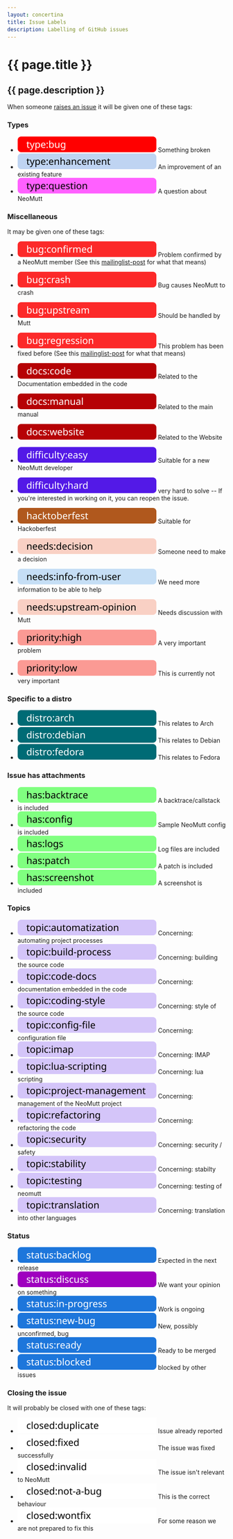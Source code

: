 ```yaml
---
layout: concertina
title: Issue Labels
description: Labelling of GitHub issues
---
```


# {{ page.title }}

## {{ page.description }}

When someone [raises an issue](https://github.com/neomutt/neomutt/issues) it
will be given one of these tags:

### Types

- [![type:bug](/images/labels/type-bug.svg)](https://github.com/neomutt/neomutt/labels/type%3Abug)
  Something broken
- [![type:enhancement](/images/labels/type-enhancement.svg)](https://github.com/neomutt/neomutt/labels/type%3Aenhancement)
  An improvement of an existing feature
- [![type:question](/images/labels/type-question.svg)](https://github.com/neomutt/neomutt/labels/type%3Aquestion)
  A question about NeoMutt

### Miscellaneous

It may be given one of these tags:

- [![bug:confirmed](/images/labels/bug-confirmed.svg)](https://github.com/neomutt/neomutt/labels/bug%3Aconfirmed)
  Problem confirmed by a NeoMutt member (See this [mailinglist-post] for what
  that means)
- [![bug:crash](/images/labels/bug-crash.svg)](https://github.com/neomutt/neomutt/labels/bug%3Acrash)
  Bug causes NeoMutt to crash
- [![bug:upstream](/images/labels/bug-upstream.svg)](https://github.com/neomutt/neomutt/labels/bug%3Aupstream)
  Should be handled by Mutt
- [![bug:regression](/images/labels/bug-regression.svg)](https://github.com/neomutt/neomutt/labels/bug%3Aregression)
  This problem has been fixed before (See this [mailinglist-post] for what that
  means)

- [![docs:code](/images/labels/docs-code.svg)](https://github.com/neomutt/neomutt/labels/docs%3Acode)
  Related to the Documentation embedded in the code
- [![docs:manual](/images/labels/docs-manual.svg)](https://github.com/neomutt/neomutt/labels/docs%3Amanual)
  Related to the main manual
- [![docs:website](/images/labels/docs-website.svg)](https://github.com/neomutt/neomutt/labels/docs%3Awebsite)
  Related to the Website

- [![difficulty-easy](/images/labels/difficulty-easy.svg)](https://github.com/neomutt/neomutt/labels/difficulty%3Aeasy)
  Suitable for a new NeoMutt developer
- [![difficulty-hard](/images/labels/difficulty-hard.svg)](https://github.com/neomutt/neomutt/issues?utf8=%E2%9C%93&q=label%3Adifficulty%3Ahard)
  very hard to solve -- If you're interested in working on it, you can reopen
  the issue.
- [![hacktoberfest](/images/labels/hacktoberfest.svg)](https://github.com/neomutt/neomutt/labels/hacktoberfest)
  Suitable for Hackoberfest

- [![needs:decision](/images/labels/needs-decision.svg)](https://github.com/neomutt/neomutt/labels/needs%3Adecision)
  Someone need to make a decision
- [![needs:info from user](/images/labels/needs-info-from-user.svg)](https://github.com/neomutt/neomutt/labels/needs%3Ainfo%20from%20user)
  We need more information to be able to help
- [![needs:upstream-opinion](/images/labels/needs-upstream-opinion.svg)](https://github.com/neomutt/neomutt/labels/needs%3Aupstream-opinion)
  Needs discussion with Mutt

- [![priority:high](/images/labels/priority-high.svg)](https://github.com/neomutt/neomutt/labels/priority%3Ahigh)
  A very important problem
- [![priority:low](/images/labels/priority-low.svg)](https://github.com/neomutt/neomutt/labels/priority%3Alow)
  This is currently not very important

### Specific to a distro

- [![distro:arch](/images/labels/distro-arch.svg)](https://github.com/neomutt/neomutt/labels/distro%3Aarch)
  This relates to Arch
- [![distro:debian](/images/labels/distro-debian.svg)](https://github.com/neomutt/neomutt/labels/distro%3Adebian)
  This relates to Debian
- [![distro:fedora](/images/labels/distro-fedora.svg)](https://github.com/neomutt/neomutt/labels/distro%3Afedora)
  This relates to Fedora

### Issue has attachments

- [![has:backtrace](/images/labels/has-backtrace.svg)](https://github.com/neomutt/neomutt/labels/has%3Abacktrace)
  A backtrace/callstack is included
- [![has:config](/images/labels/has-config.svg)](https://github.com/neomutt/neomutt/labels/has%3Aconfig)
  Sample NeoMutt config is included
- [![has:logs](/images/labels/has-logs.svg)](https://github.com/neomutt/neomutt/labels/has%3Alogs)
  Log files are included
- [![has:patch](/images/labels/has-patch.svg)](https://github.com/neomutt/neomutt/labels/has%3Apatch)
  A patch is included
- [![has:screenshot](/images/labels/has-screenshot.svg)](https://github.com/neomutt/neomutt/labels/has%3Ascreenshot)
  A screenshot is included

### Topics

- [![topic:automatization](/images/labels/topic-automatization.svg)](https://github.com/neomutt/neomutt/labels/topic%3Aautomatization)
  Concerning: automating project processes
- [![topic:build process](/images/labels/topic-build-process.svg)](https://github.com/neomutt/neomutt/labels/topic%3Abuild%20process)
  Concerning: building the source code
- [![topic:code docs](/images/labels/topic-code-docs.svg)](https://github.com/neomutt/neomutt/labels/topic%3Acode%20docs)
  Concerning: documentation embedded in the code
- [![topic:coding-style](/images/labels/topic-coding-style.svg)](https://github.com/neomutt/neomutt/labels/topic%3Acoding-style)
  Concerning: style of the source code
- [![topic:config file](/images/labels/topic-config-file.svg)](https://github.com/neomutt/neomutt/labels/topic%3Aconfig%20file)
  Concerning: configuration file
- [![topic:imap](/images/labels/topic-imap.svg)](https://github.com/neomutt/neomutt/labels/topic%3Aimap)
  Concerning: IMAP
- [![topic:lua-scripting](/images/labels/topic-lua-scripting.svg)](https://github.com/neomutt/neomutt/labels/topic%3Alua-scripting)
  Concerning: lua scripting
- [![topic:project-management](/images/labels/topic-project-management.svg)](https://github.com/neomutt/neomutt/labels/topic%3Aproject-management)
  Concerning: management of the NeoMutt project
- [![topic:refactoring](/images/labels/topic-refactoring.svg)](https://github.com/neomutt/neomutt/labels/topic%3Arefactoring)
  Concerning: refactoring the code
- [![topic:security](/images/labels/topic-security.svg)](https://github.com/neomutt/neomutt/labels/topic%3Asecurity)
  Concerning: security / safety
- [![topic:stability](/images/labels/topic-stability.svg)](https://github.com/neomutt/neomutt/labels/topic%3Astability)
  Concerning: stabilty
- [![topic:testing](/images/labels/topic-testing.svg)](https://github.com/neomutt/neomutt/labels/topic%3Atesting)
  Concerning: testing of neomutt
- [![topic:translation](/images/labels/topic-translation.svg)](https://github.com/neomutt/neomutt/labels/topic%3Atranslation)
  Concerning: translation into other languages

### Status

- [![status:backlog](/images/labels/status-backlog.svg)](https://github.com/neomutt/neomutt/labels/status%3Abacklog)
  Expected in the next release
- [![status:discuss](/images/labels/status-discuss.svg)](https://github.com/neomutt/neomutt/labels/status%3Adiscuss)
  We want your opinion on something
- [![status:in-progress](/images/labels/status-in-progress.svg)](https://github.com/neomutt/neomutt/labels/status%3Ain-progress)
  Work is ongoing
- [![status:new-bug](/images/labels/status-new-bug.svg)](https://github.com/neomutt/neomutt/labels/status%3Anew-bug)
  New, possibly unconfirmed, bug
- [![status:ready](/images/labels/status-ready.svg)](https://github.com/neomutt/neomutt/labels/status%3Aready)
  Ready to be merged
- [![status:blocked](/images/labels/status-blocked.svg)](https://github.com/neomutt/neomutt/labels/status%3Ablocked)
  blocked by other issues

### Closing the issue

It will probably be closed with one of these tags:

- [![closed:duplicate](/images/labels/closed-duplicate.svg)](https://github.com/neomutt/neomutt/labels/closed%3Aduplicate)
  Issue already reported
- [![closed:fixed](/images/labels/closed-fixed.svg)](https://github.com/neomutt/neomutt/labels/closed%3Afixed)
  The issue was fixed successfully
- [![closed:invalid](/images/labels/closed-invalid.svg)](https://github.com/neomutt/neomutt/labels/closed%3Ainvalid)
  The issue isn't relevant to NeoMutt
- [![closed:not a bug](/images/labels/closed-not-a-bug.svg)](https://github.com/neomutt/neomutt/labels/closed%3Anot%20a%20bug)
  This is the correct behaviour
- [![closed:wontfix](/images/labels/closed-wontfix.svg)](https://github.com/neomutt/neomutt/labels/closed%3Awontfix)
  For some reason we are not prepared to fix this


[mailinglist-post]: http://mailman.neomutt.org/pipermail/neomutt-devel-neomutt.org/2017-April/000371.html

